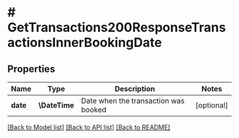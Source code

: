 # # GetTransactions200ResponseTransactionsInnerBookingDate

## Properties

Name | Type | Description | Notes
------------ | ------------- | ------------- | -------------
**date** | **\DateTime** | Date when the transaction was booked | [optional]

[[Back to Model list]](../../README.md#models) [[Back to API list]](../../README.md#endpoints) [[Back to README]](../../README.md)
